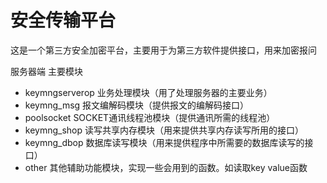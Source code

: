 # 安全传输平台

这是一个第三方安全加密平台，主要用于为第三方软件提供接口，用来加密报问

服务器端 主要模块
- keymngserverop	业务处理模块（用了处理服务器的主要业务）
- keymng_msg		报文编解码模块（提供报文的编解码接口）
- poolsocket		SOCKET通讯线程池模块（提供通讯所需的线程池）
- keymng_shop		读写共享内存模块（用来提供共享内存读写所用的接口）
- keymng_dbop		数据库读写模块（用来提供程序中所需要的数据库读写的接口）
- other				其他辅助功能模块，实现一些会用到的函数。如读取key value函数
